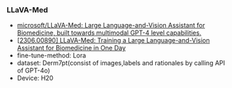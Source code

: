 ### LLaVA-Med

* [microsoft/LLaVA-Med: Large Language-and-Vision Assistant for Biomedicine, built towards multimodal GPT-4 level capabilities.](https://github.com/microsoft/LLaVA-Med)
* [[2306.00890\] LLaVA-Med: Training a Large Language-and-Vision Assistant for Biomedicine in One Day](https://arxiv.org/abs/2306.00890)
* fine-tune-method: Lora
* dataset: Derm7pt(consist of images,labels and rationales by calling  API of GPT-4o)
* Device: H20
